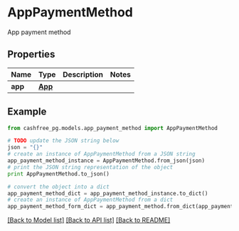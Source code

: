 # AppPaymentMethod

App payment method

## Properties
Name | Type | Description | Notes
------------ | ------------- | ------------- | -------------
**app** | [**App**](App.md) |  | 

## Example

```python
from cashfree_pg.models.app_payment_method import AppPaymentMethod

# TODO update the JSON string below
json = "{}"
# create an instance of AppPaymentMethod from a JSON string
app_payment_method_instance = AppPaymentMethod.from_json(json)
# print the JSON string representation of the object
print AppPaymentMethod.to_json()

# convert the object into a dict
app_payment_method_dict = app_payment_method_instance.to_dict()
# create an instance of AppPaymentMethod from a dict
app_payment_method_form_dict = app_payment_method.from_dict(app_payment_method_dict)
```
[[Back to Model list]](../README.md#documentation-for-models) [[Back to API list]](../README.md#documentation-for-api-endpoints) [[Back to README]](../README.md)


